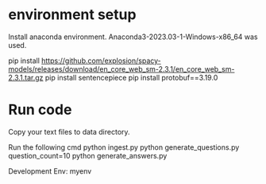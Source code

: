 # environment setup

Install anaconda environment. 
Anaconda3-2023.03-1-Windows-x86_64 was used.

pip install https://github.com/explosion/spacy-models/releases/download/en_core_web_sm-2.3.1/en_core_web_sm-2.3.1.tar.gz
pip install sentencepiece
pip install protobuf==3.19.0

# Run code

Copy your text files to data directory.

Run the following cmd
    python ingest.py
    python generate_questions.py question_count=10
    python generate_answers.py

Development Env: myenv